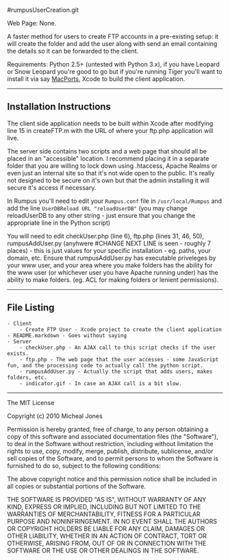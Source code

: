 #rumpusUserCreation.git

Web Page: None.

A faster method for users to create FTP accounts in a pre-existing setup: it will create the folder and add the user along with send an email containing the details so it can be forwarded to the client.

Requirements: Python 2.5+ (untested with Python 3.x), if you have Leopard or Snow Leopard you're good to go but if you're running Tiger you'll want to install it via say [MacPorts](http://macports.org), Xcode to build the client application.

-------------

## Installation Instructions

The client side application needs to be built within Xcode after modifying line 15 in createFTP.m with the URL of where your ftp.php application will live.

The server side contains two scripts and a web page that should all be placed in an "accessible" location. I recommend placing it in a separate folder that you are willing to lock down using .htaccess, Apache Realms or even just an internal site so that it's not wide open to the public. It's really not designed to be secure on it's own but that the admin installing it will secure it's access if necessary.

In Rumpus you'll need to edit your `Rumpus.conf` file in `/usr/local/Rumpus` and add the line `UserDBReload URL "reloadUserDB"` (you may change reloadUserDB to any other string - just ensure that you change the appropriate line in the Python script)

You will need to edit checkUser.php (line 6), ftp.php (lines 31, 46, 50), rumpusAddUser.py (anyhwere #CHANGE NEXT LINE is seen - roughly 7 places) - this is just values for your specific installation - eg. paths, your domain, etc. Ensure that rumpusAddUser.py has executable priveleges by your www user, and your area where you make folders has the ability for the www user (or whichever user you have Apache running under) has the ability to make folders. (eg. ACL for making folders or lenient permissions).

-------------

## File Listing
	- Client
		- Create FTP User - Xcode project to create the client application
	- README.markdown - Goes without saying
	- Server
		- checkUser.php - An AJAX call to this script checks if the user exists.
		- ftp.php - The web page that the user accesses - some JavaScript fun, and the processing code to actually call the python script.
		- rumpusAddUser.py - Actually the script that adds users, makes folders, etc.
		- indicator.gif - In case an AJAX call is a bit slow.

-------------

The MIT License

Copyright (c) 2010 Micheal Jones

Permission is hereby granted, free of charge, to any person obtaining a copy
of this software and associated documentation files (the "Software"), to deal
in the Software without restriction, including without limitation the rights
to use, copy, modify, merge, publish, distribute, sublicense, and/or sell
copies of the Software, and to permit persons to whom the Software is
furnished to do so, subject to the following conditions:

The above copyright notice and this permission notice shall be included in
all copies or substantial portions of the Software.

THE SOFTWARE IS PROVIDED "AS IS", WITHOUT WARRANTY OF ANY KIND, EXPRESS OR
IMPLIED, INCLUDING BUT NOT LIMITED TO THE WARRANTIES OF MERCHANTABILITY,
FITNESS FOR A PARTICULAR PURPOSE AND NONINFRINGEMENT. IN NO EVENT SHALL THE
AUTHORS OR COPYRIGHT HOLDERS BE LIABLE FOR ANY CLAIM, DAMAGES OR OTHER
LIABILITY, WHETHER IN AN ACTION OF CONTRACT, TORT OR OTHERWISE, ARISING FROM,
OUT OF OR IN CONNECTION WITH THE SOFTWARE OR THE USE OR OTHER DEALINGS IN
THE SOFTWARE.
